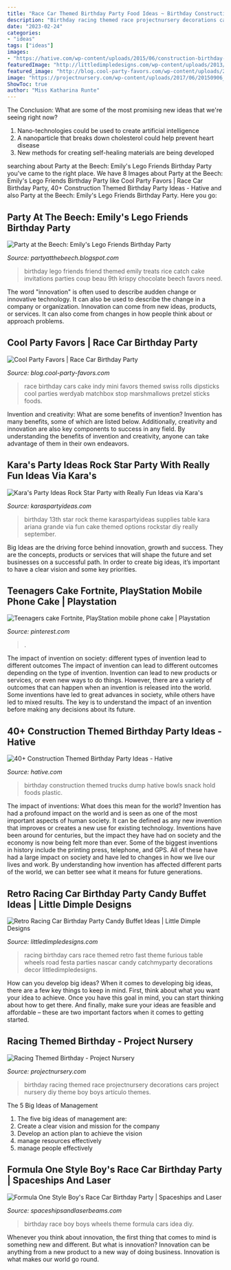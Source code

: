 ```yaml
---
title: "Race Car Themed Birthday Party Food Ideas ~ Birthday Construction Themed Trucks Dump Hative Bowls Snack Hold Foods Plastic"
description: "Birthday racing themed race projectnursery decorations cars project nursery diy theme boy boys artículo themes"
date: "2023-02-24"
categories:
- "ideas"
tags: ["ideas"]
images:
- "https://hative.com/wp-content/uploads/2015/06/construction-birthday-party/27-construction-themed-birthday-party.jpg"
featuredImage: "http://littledimpledesigns.com/wp-content/uploads/2013/06/DSC_1497.jpg"
featured_image: "http://blog.cool-party-favors.com/wp-content/uploads/2013/03/Race-Car-Party-Food-1024x680.jpg"
image: "https://projectnursery.com/wp-content/uploads/2017/06/20150906_023126-576x1024.jpg"
ShowToc: true
author: "Miss Katharina Runte"
---
```



The Conclusion: What are some of the most promising new ideas that we're seeing right now?
1. Nano-technologies could be used to create artificial intelligence
2. A nanoparticle that breaks down cholesterol could help prevent heart disease
3. New methods for creating self-healing materials are being developed

	

		
searching about Party at the Beech: Emily&#039;s Lego Friends Birthday Party you've came to the right place. We have 8 Images about Party at the Beech: Emily&#039;s Lego Friends Birthday Party like Cool Party Favors | Race Car Birthday Party, 40+ Construction Themed Birthday Party Ideas - Hative and also Party at the Beech: Emily&#039;s Lego Friends Birthday Party. Here you go:
		
    
## Party At The Beech: Emily&#039;s Lego Friends Birthday Party

<img loading=lazy src="https://4.bp.blogspot.com/-Tam_i4mcxU8/UhL_0EUgWII/AAAAAAAAAQY/73u7laSbEec/s1600/323.JPG" onerror="this.onerror=null;this.src='https://tse1.mm.bing.net/th?id=OIP.A-NQEZVDyF0MR6p4ZmRXAQHaJ4&amp;pid=15.1';" alt="Party at the Beech: Emily&#039;s Lego Friends Birthday Party">

_Source: partyatthebeech.blogspot.com_

>birthday lego friends friend themed emily treats rice catch cake invitations parties coup beau 9th krispy chocolate beech favors need. 

	

The word "innovation" is often used to describe audden change or innovative technology. It can also be used to describe the change in a company or organization. Innovation can come from new ideas, products, or services. It can also come from changes in how people think about or approach problems.

    
## Cool Party Favors | Race Car Birthday Party

<img loading=lazy src="http://blog.cool-party-favors.com/wp-content/uploads/2013/03/Race-Car-Party-Food-1024x680.jpg" onerror="this.onerror=null;this.src='https://tse3.mm.bing.net/th?id=OIP.-akRlkAzzTTn8oWfIsWKEAHaE6&amp;pid=15.1';" alt="Cool Party Favors | Race Car Birthday Party">

_Source: blog.cool-party-favors.com_

>race birthday cars cake indy mini favors themed swiss rolls dipsticks cool parties werdyab matchbox stop marshmallows pretzel sticks foods. 

	

Invention and creativity: What are some benefits of invention?
Invention has many benefits, some of which are listed below. Additionally, creativity and innovation are also key components to success in any field. By understanding the benefits of invention and creativity, anyone can take advantage of them in their own endeavors.

    
## Kara&#039;s Party Ideas Rock Star Party With Really Fun Ideas Via Kara&#039;s

<img loading=lazy src="http://karaspartyideas.com/wp-content/uploads/2013/09/star-1.jpg" onerror="this.onerror=null;this.src='https://tse2.mm.bing.net/th?id=OIP.gOnX3spKrKwyoZQyDR4pMAHaJ7&amp;pid=15.1';" alt="Kara&#039;s Party Ideas Rock Star Party with Really Fun Ideas via Kara&#039;s">

_Source: karaspartyideas.com_

>birthday 13th star rock theme karaspartyideas supplies table kara ariana grande via fun cake themed options rockstar diy really september. 

	

Big Ideas are the driving force behind innovation, growth and success. They are the concepts, products or services that will shape the future and set businesses on a successful path. In order to create big ideas, it’s important to have a clear vision and some key priorities.

    
## Teenagers Cake Fortnite, PlayStation Mobile Phone Cake | Playstation

<img loading=lazy src="https://i.pinimg.com/736x/24/46/5b/24465b64bd11839b2f4dfe21e5177a81.jpg" onerror="this.onerror=null;this.src='https://tse4.mm.bing.net/th?id=OIP.QWYL7B4TKurrR0nRq9eHoAHaJ3&amp;pid=15.1';" alt="Teenagers cake Fortnite, PlayStation mobile phone cake | Playstation">

_Source: pinterest.com_

>. 

	

The impact of invention on society: different types of invention lead to different outcomes
The impact of invention can lead to different outcomes depending on the type of invention. Invention can lead to new products or services, or even new ways to do things. However, there are a variety of outcomes that can happen when an invention is released into the world. Some inventions have led to great advances in society, while others have led to mixed results. The key is to understand the impact of an invention before making any decisions about its future.

    
## 40+ Construction Themed Birthday Party Ideas - Hative

<img loading=lazy src="https://hative.com/wp-content/uploads/2015/06/construction-birthday-party/27-construction-themed-birthday-party.jpg" onerror="this.onerror=null;this.src='https://tse3.mm.bing.net/th?id=OIP.nXnZyCZrIA2yJH7mFBKdhgHaLH&amp;pid=15.1';" alt="40+ Construction Themed Birthday Party Ideas - Hative">

_Source: hative.com_

>birthday construction themed trucks dump hative bowls snack hold foods plastic. 

	

The impact of inventions: What does this mean for the world?
Invention has had a profound impact on the world and is seen as one of the most important aspects of human society. It can be defined as any new invention that improves or creates a new use for existing technology. Inventions have been around for centuries, but the impact they have had on society and the economy is now being felt more than ever. Some of the biggest inventions in history include the printing press, telephone, and GPS. All of these have had a large impact on society and have led to changes in how we live our lives and work. By understanding how invention has affected different parts of the world, we can better see what it means for future generations.

    
## Retro Racing Car Birthday Party Candy Buffet Ideas | Little Dimple Designs

<img loading=lazy src="http://littledimpledesigns.com/wp-content/uploads/2013/06/DSC_1497.jpg" onerror="this.onerror=null;this.src='https://tse3.mm.bing.net/th?id=OIP.2aBpk9m1d_kQpNpDOFogTgHaLL&amp;pid=15.1';" alt="Retro Racing Car Birthday Party Candy Buffet Ideas | Little Dimple Designs">

_Source: littledimpledesigns.com_

>racing birthday cars race themed retro fast theme furious table wheels road festa parties nascar candy catchmyparty decorations decor littledimpledesigns. 

	

How can you develop big ideas?
When it comes to developing big ideas, there are a few key things to keep in mind. First, think about what you want your idea to achieve. Once you have this goal in mind, you can start thinking about how to get there. And finally, make sure your ideas are feasible and affordable – these are two important factors when it comes to getting started.

    
## Racing Themed Birthday - Project Nursery

<img loading=lazy src="https://projectnursery.com/wp-content/uploads/2017/06/20150906_023126-576x1024.jpg" onerror="this.onerror=null;this.src='https://tse1.mm.bing.net/th?id=OIP.KQNJmXGgKCTyPc3XPT8MHAHaNK&amp;pid=15.1';" alt="Racing Themed Birthday - Project Nursery">

_Source: projectnursery.com_

>birthday racing themed race projectnursery decorations cars project nursery diy theme boy boys artículo themes. 

	

The 5 Big Ideas of Management
1. The five big ideas of management are: 
1. Create a clear vision and mission for the company 
2. Develop an action plan to achieve the vision 
3. manage resources effectively 
4. manage people effectively 

    
## Formula One Style Boy&#039;s Race Car Birthday Party | Spaceships And Laser

<img loading=lazy src="http://spaceshipsandlaserbeams.com/wp-content/uploads/2015/09/vintage-race-car-birthday-party-ideas-for-boys.jpg" onerror="this.onerror=null;this.src='https://tse3.mm.bing.net/th?id=OIP.QmgHrC5nvWrzChq7JrxTVgHaLH&amp;pid=15.1';" alt="Formula One Style Boy&#039;s Race Car Birthday Party | Spaceships and Laser">

_Source: spaceshipsandlaserbeams.com_

>birthday race boy boys wheels theme formula cars idea diy. 

	

Whenever you think about innovation, the first thing that comes to mind is something new and different. But what is innovation? Innovation can be anything from a new product to a new way of doing business. Innovation is what makes our world go round.

